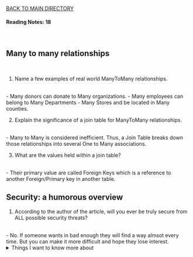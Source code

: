 [BACK TO MAIN DIRECTORY](../README.md)

#### Reading Notes: 18
<br>

## Many to many relationships
<br>


1. Name a few examples of real world ManyToMany relationships.
<br>
- Many donors can donate to Many organizations.
- Many employees can belong to Many Departments
- Many Stores and be located in Many counties.

2. Explain the significance of a join table for ManyToMany relationships.
<br>
- Many to Many is considered inefficient. Thus, a Join Table breaks down those relationships into several One to Many associations.

3. What are the values held within a join table?
<br>
- Their primary value are called Foreign Keys which is a reference to another Foreign/Primary key in another table.



## Security: a humorous overview

1. According to the author of the article, will you ever be truly secure from ALL possible security threats?
<br>
- No. If someone wants in bad enough they will find a way almsot every time. But you can make it more difficult and hope they lose interest.


<details>
<summary>Things I want to know more about</summary>

Begin writing here...
  
</details>